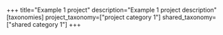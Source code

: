 +++
title="Example 1 project"
description="Example 1 project description"
[taxonomies]
project_taxonomy=["project category 1"]
shared_taxonomy=["shared category 1"]
+++